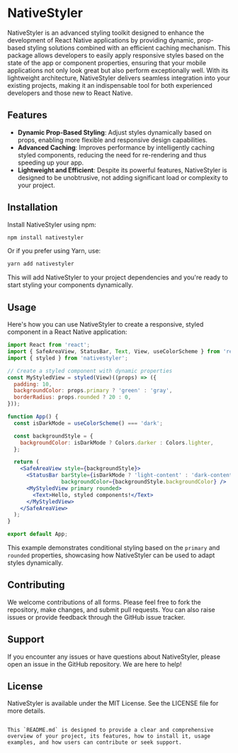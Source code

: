 # NativeStyler

NativeStyler is an advanced styling toolkit designed to enhance the development of React Native applications by providing dynamic, prop-based styling solutions combined with an efficient caching mechanism. This package allows developers to easily apply responsive styles based on the state of the app or component properties, ensuring that your mobile applications not only look great but also perform exceptionally well. With its lightweight architecture, NativeStyler delivers seamless integration into your existing projects, making it an indispensable tool for both experienced developers and those new to React Native.

## Features

- **Dynamic Prop-Based Styling**: Adjust styles dynamically based on props, enabling more flexible and responsive design capabilities.
- **Advanced Caching**: Improves performance by intelligently caching styled components, reducing the need for re-rendering and thus speeding up your app.
- **Lightweight and Efficient**: Despite its powerful features, NativeStyler is designed to be unobtrusive, not adding significant load or complexity to your project.

## Installation

Install NativeStyler using npm:

```bash
npm install nativestyler
```

Or if you prefer using Yarn, use:

```bash
yarn add nativestyler
```

This will add NativeStyler to your project dependencies and you're ready to start styling your components dynamically.

## Usage

Here's how you can use NativeStyler to create a responsive, styled component in a React Native application:

```jsx
import React from 'react';
import { SafeAreaView, StatusBar, Text, View, useColorScheme } from 'react-native';
import { styled } from 'nativestyler';

// Create a styled component with dynamic properties
const MyStyledView = styled(View)((props) => ({
  padding: 10,
  backgroundColor: props.primary ? 'green' : 'gray',
  borderRadius: props.rounded ? 20 : 0,
}));

function App() {
  const isDarkMode = useColorScheme() === 'dark';

  const backgroundStyle = {
    backgroundColor: isDarkMode ? Colors.darker : Colors.lighter,
  };

  return (
    <SafeAreaView style={backgroundStyle}>
      <StatusBar barStyle={isDarkMode ? 'light-content' : 'dark-content'}
                 backgroundColor={backgroundStyle.backgroundColor} />
      <MyStyledView primary rounded>
        <Text>Hello, styled components!</Text>
      </MyStyledView>
    </SafeAreaView>
  );
}

export default App;
```

This example demonstrates conditional styling based on the `primary` and `rounded` properties, showcasing how NativeStyler can be used to adapt styles dynamically.

## Contributing

We welcome contributions of all forms. Please feel free to fork the repository, make changes, and submit pull requests. You can also raise issues or provide feedback through the GitHub issue tracker.

## Support

If you encounter any issues or have questions about NativeStyler, please open an issue in the GitHub repository. We are here to help!

## License

NativeStyler is available under the MIT License. See the LICENSE file for more details.
```

This `README.md` is designed to provide a clear and comprehensive overview of your project, its features, how to install it, usage examples, and how users can contribute or seek support.
```
